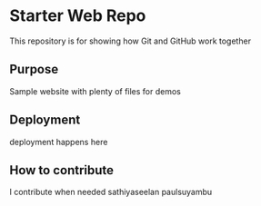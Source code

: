 # Starter Web Repo

This repository is for showing how Git and GitHub work together

## Purpose

Sample website with plenty of files for demos

## Deployment
deployment happens here

## How to contribute
I contribute when needed sathiyaseelan paulsuyambu
